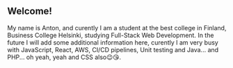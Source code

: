 ## Welcome!
My name is Anton, and curently I am a student at the best college in Finland, 
Business College Helsinki, studying Full-Stack Web Development.
In the future I will add some additional information here, curently I am very busy
with JavaScript, React, AWS, CI/CD pipelines, Unit testing and Java... and PHP... oh yeah, yeah and CSS also😉😘.
